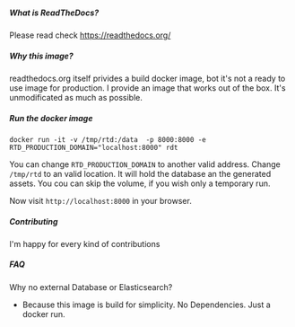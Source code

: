 ##### What is ReadTheDocs?
Please read check https://readthedocs.org/

##### Why this image?

readthedocs.org itself privides a build docker image, bot it's not a ready to use image for production.
I provide an image that works out of the box.
It's unmodificated as much as possible.

##### Run the docker image

```
docker run -it -v /tmp/rtd:/data  -p 8000:8000 -e RTD_PRODUCTION_DOMAIN="localhost:8000" rdt
```
You can change `RTD_PRODUCTION_DOMAIN` to another valid address.
Change `/tmp/rtd` to an valid location. It will hold the database an the generated assets. You cou can skip the volume, if you wish only a temporary run.

Now visit `http://localhost:8000` in your browser.

##### Contributing

I'm happy for every kind of contributions

##### FAQ

Why no external Database or Elasticsearch?
- Because this image is build for simplicity. No Dependencies. Just a docker run.
